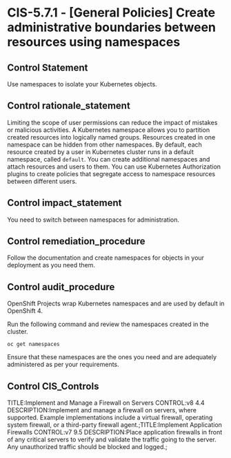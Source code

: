 # CIS-5.7.1 - \[General Policies\] Create administrative boundaries between resources using namespaces

## Control Statement

Use namespaces to isolate your Kubernetes objects.

## Control rationale_statement

Limiting the scope of user permissions can reduce the impact of mistakes or malicious activities. A Kubernetes namespace allows you to partition created resources into logically named groups. Resources created in one namespace can be hidden from other namespaces. By default, each resource created by a user in Kubernetes cluster runs in a default namespace, called `default`. You can create additional namespaces and attach resources and users to them. You can use Kubernetes Authorization plugins to create policies that segregate access to namespace resources between different users.

## Control impact_statement

You need to switch between namespaces for administration.

## Control remediation_procedure

Follow the documentation and create namespaces for objects in your deployment as you need them.

## Control audit_procedure

OpenShift Projects wrap Kubernetes namespaces and are used by default in OpenShift 4. 

Run the following command and review the namespaces created in the cluster.

```
oc get namespaces
```

Ensure that these namespaces are the ones you need and are adequately administered as per your requirements.

## Control CIS_Controls

TITLE:Implement and Manage a Firewall on Servers CONTROL:v8 4.4 DESCRIPTION:Implement and manage a firewall on servers, where supported. Example implementations include a virtual firewall, operating system firewall, or a third-party firewall agent.;TITLE:Implement Application Firewalls CONTROL:v7 9.5 DESCRIPTION:Place application firewalls in front of any critical servers to verify and validate the traffic going to the server. Any unauthorized traffic should be blocked and logged.;

